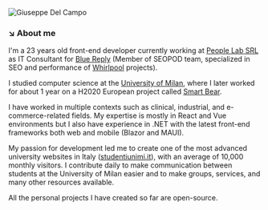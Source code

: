 ![Giuseppe Del Campo](https://github.com/Giuseppetm/Giuseppetm/assets/52317197/9f756806-067b-4f5f-b61f-0e3258ff6ecf)

### ↘️ About me
I'm a 23 years old front-end developer currently working at [People Lab SRL](https://www.peoplelab.it/) as IT Consultant for [Blue Reply](https://www.reply.com/blue-reply/it/) (Member of SEOPOD team, specialized in SEO and performance of [Whirlpool](https://www.whirlpoolcorp.com/) projects).

I studied computer science at the [University of Milan](https://www.unimi.it/it), where I later worked for about 1 year on a H2020 European project called [Smart Bear](https://cordis.europa.eu/project/id/857172/it). 

I have worked in multiple contexts such as clinical, industrial, and e-commerce-related fields.
My expertise is mostly in React and Vue environments but I also have experience in .NET with the latest front-end frameworks both web and mobile (Blazor and MAUI).

My passion for development led me to create one of the most advanced university websites in Italy ([studentiunimi.it](https://studentiunimi.it/)), with an average of 10,000 monthly visitors. I contribute daily to make communication between students at the University of Milan easier and to make groups, services, and many other resources available. 

All the personal projects I have created so far are open-source.
